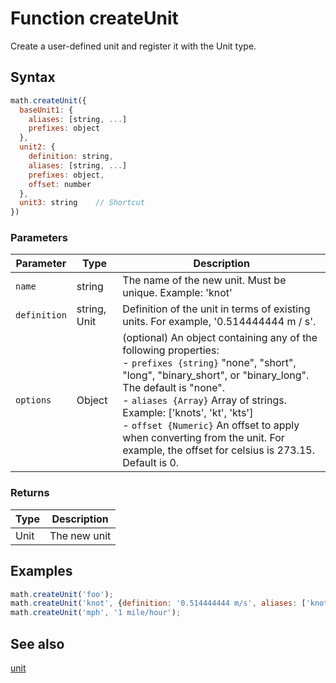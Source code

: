 <!-- Note: This file is automatically generated from source code comments. Changes made in this file will be overridden. -->

# Function createUnit

Create a user-defined unit and register it with the Unit type.


## Syntax

```js
math.createUnit({
  baseUnit1: {
    aliases: [string, ...]
    prefixes: object
  },
  unit2: {
    definition: string,
    aliases: [string, ...]
    prefixes: object,
    offset: number
  },
  unit3: string    // Shortcut
})
```

### Parameters

Parameter | Type | Description
--------- | ---- | -----------
`name` | string | The name of the new unit. Must be unique. Example: 'knot'
`definition` | string, Unit | Definition of the unit in terms of existing units. For example, '0.514444444 m / s'.
`options` | Object | (optional) An object containing any of the following properties:</br>- `prefixes {string}` "none", "short", "long", "binary_short", or "binary_long". The default is "none".</br>- `aliases {Array}` Array of strings. Example: ['knots', 'kt', 'kts']</br>- `offset {Numeric}` An offset to apply when converting from the unit. For example, the offset for celsius is 273.15. Default is 0.

### Returns

Type | Description
---- | -----------
Unit | The new unit


## Examples

```js
math.createUnit('foo');
math.createUnit('knot', {definition: '0.514444444 m/s', aliases: ['knots', 'kt', 'kts']});
math.createUnit('mph', '1 mile/hour');
```


## See also

[unit](unit.md)
